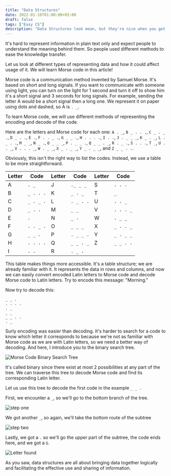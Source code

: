 ```yaml
---
title: "Data Structures"
date: 2022-01-16T01:00:00+03:00
draft: false
tags: ["Easy CS"]
description: "Data Structures look mean, but they're nice when you get to know them!"
---
```


It's hard to represent information in plain text only and expect people to understand the meaning behind them. So people used different methods to ease the knowledge transfer.

Let us look at different types of representing data and how it could affect usage of it. We will learn Morse code in this article!

Morse code is a communication method invented by Samuel Morse. It's based on short and long signals. If you want to communicate with someone using light, you can turn on the light for 1 second and turn it off to show him it's a short signal and 3 seconds for long signals. For example, sending the letter A would be a short signal then a long one. We represent it on paper using dots and dashed, so A is `. _`.

To learn Morse code, we will use different methods of representing the encoding and decode of the code.

Here are the letters and Morse code for each one:
`A . _`, `B _ . . .`, `C _ . _ .`, `D _ . .`, `E .`, `F . . _ .`, `G _ _ .`, `H . . . .`, `I . .`, `J . _ _ _`, `K _ . _`, `L . _ . .`, `M _ _`, `N _ .`, `O _ _ _`, `P . _ _ .`, `Q _ _ . _`, `R . _ .`, `S . . .`, `T _`, `U . . _`, `V . . . _`, `W . _ _`, `X _ . _ _`, `Y _ . _ _`, and `Z _ _ . .`.

Obviously, this isn't the right way to list the codes. Instead, we use a table to be more straightforward.

| Letter | Code      | Letter | Code      | Letter | Code      |
| ------ | --------- | ------ | --------- | ------ | --------- |
| A      | `. _`     | J      | `._ _ _`  | S      | `. . .`   |
| B      | `_ . . .` | K      | `_ . _`   | T      | `_`       |
| C      | `_ . _ .` | L      | `. _ . .` | U      | `. . _`   |
| D      | `_ . .`   | M      | `_ _`     | V      | `. . . _` |
| E      | `.`       | N      | `_ .`     | W      | `. _ _`   |
| F      | `. . _ .` | O      | `_ _ _`   | X      | `_ . . _` |
| G      | `_ _ .`   | P      | `. _ _ .` | Y      | `_ . _ _` |
| H      | `. . . .` | Q      | `_ _ . _` | Z      | `_ _ . .` |
| I      | `. .`     | R      | `. _ .`   |        |           |

This table makes things more accessible. It's a table structure; we are already familiar with it. It represents the data in rows and columns, and now we can easily convert encoded Latin letters to Morse code and decode Morse code to Latin letters. Try to encode this message: "Morning."

Now try to decode this:

```null
_ _ .
. . . .
. _
_ _
_ _ . .
. _
```

Surly encoding was easier than decoding. It's harder to search for a code to know which letter it corresponds to because we're not as familiar with Morse code as we are with Latin letters, so we need a better way of decoding. And here, I introduce you to the binary search tree.

![Morse Code Binary Search Tree][morse_code_bst]

It's called binary since there exist at most 2 possibilities at any part of the tree. We can traverse this tree to decode Morse code and find its corresponding Latin letter.

Let us use this tree to decode the first code in the example `_ _ .`

First, we encounter a `_`, so we'll go to the bottom branch of the tree.

![step one][step_1]

We got another `_`, so again, we'll take the bottom route of the subtree

![step two][step_2]

Lastly, we got a `.` so we'll go the upper part of the subtree, the code ends here, and we got a `G`.

![Letter found][letter_found]

As you saw, data structures are all about bringing data together logically and facilitating the effective use and sharing of information.

[morse_code_bst]: https://static.ghamza.dev/images/data-structures/morse_code_bst.png
[step_1]: https://static.ghamza.dev/images/data-structures/step_1.png
[step_2]: https://static.ghamza.dev/images/data-structures/step_2.png
[letter_found]: https://static.ghamza.dev/images/data-structures/found.png
